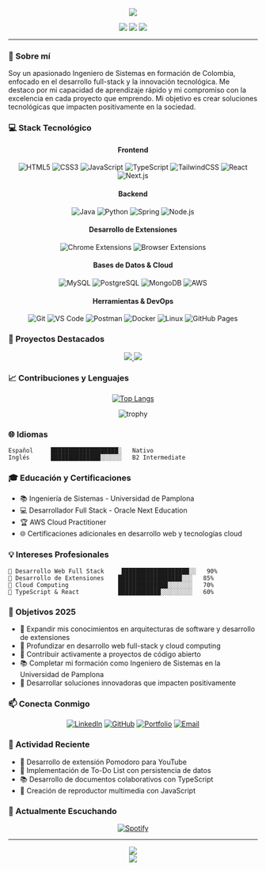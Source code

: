 <div align="center">
  <img src="https://readme-typing-svg.herokuapp.com/?lines=¡Hola!+👋+Soy+Anderson;Ingeniero+de+Sistemas+en+formación&center=true&size=25">
</div>

<p align="center">
  <img src="https://img.shields.io/badge/ubicación-Colombia-green?style=flat-square">
  <img src="https://img.shields.io/badge/estado-Estudiante_Activo-blue?style=flat-square">
  <img src="https://img.shields.io/badge/experiencia-+2_años-orange?style=flat-square">
</p>

---

### 🚀 Sobre mí

Soy un apasionado Ingeniero de Sistemas en formación de Colombia, enfocado en el desarrollo full-stack y la innovación tecnológica. Me destaco por mi capacidad de aprendizaje rápido y mi compromiso con la excelencia en cada proyecto que emprendo. Mi objetivo es crear soluciones tecnológicas que impacten positivamente en la sociedad.

### 💻 Stack Tecnológico

<div align="center">

#### Frontend
![HTML5](https://img.shields.io/badge/-HTML5-E34F26?style=flat-square&logo=html5&logoColor=white)
![CSS3](https://img.shields.io/badge/-CSS3-1572B6?style=flat-square&logo=css3)
![JavaScript](https://img.shields.io/badge/-JavaScript-F7DF1E?style=flat-square&logo=javascript&logoColor=black)
![TypeScript](https://img.shields.io/badge/-TypeScript-3178C6?style=flat-square&logo=typescript&logoColor=white)
![TailwindCSS](https://img.shields.io/badge/-TailwindCSS-38B2AC?style=flat-square&logo=tailwind-css&logoColor=white)
![React](https://img.shields.io/badge/-React-61DAFB?style=flat-square&logo=react&logoColor=black)
![Next.js](https://img.shields.io/badge/-Next.js-000000?style=flat-square&logo=next.js)

#### Backend
![Java](https://img.shields.io/badge/-Java-007396?style=flat-square&logo=java)
![Python](https://img.shields.io/badge/-Python-3776AB?style=flat-square&logo=Python&logoColor=white)
![Spring](https://img.shields.io/badge/-Spring-6DB33F?style=flat-square&logo=spring&logoColor=white)
![Node.js](https://img.shields.io/badge/-Node.js-339933?style=flat-square&logo=node.js&logoColor=white)

#### Desarrollo de Extensiones
![Chrome Extensions](https://img.shields.io/badge/-Chrome_Extensions-4285F4?style=flat-square&logo=google-chrome&logoColor=white)
![Browser Extensions](https://img.shields.io/badge/-Browser_Extensions-FF7139?style=flat-square&logo=firefox-browser&logoColor=white)

#### Bases de Datos & Cloud
![MySQL](https://img.shields.io/badge/-MySQL-4479A1?style=flat-square&logo=mysql&logoColor=white)
![PostgreSQL](https://img.shields.io/badge/-PostgreSQL-336791?style=flat-square&logo=postgresql&logoColor=white)
![MongoDB](https://img.shields.io/badge/-MongoDB-47A248?style=flat-square&logo=mongodb&logoColor=white)
![AWS](https://img.shields.io/badge/-AWS-232F3E?style=flat-square&logo=amazon-aws&logoColor=white)

#### Herramientas & DevOps
![Git](https://img.shields.io/badge/-Git-F05032?style=flat-square&logo=git&logoColor=white)
![VS Code](https://img.shields.io/badge/-VS%20Code-007ACC?style=flat-square&logo=visual-studio-code)
![Postman](https://img.shields.io/badge/-Postman-FF6C37?style=flat-square&logo=postman&logoColor=white)
![Docker](https://img.shields.io/badge/-Docker-2496ED?style=flat-square&logo=docker&logoColor=white)
![Linux](https://img.shields.io/badge/-Linux-FCC624?style=flat-square&logo=linux&logoColor=black)
![GitHub Pages](https://img.shields.io/badge/-GitHub_Pages-222222?style=flat-square&logo=github-pages)

</div>

### 🌟 Proyectos Destacados

<div align="center">
  <a href="https://github.com/Albonire/pomodoro-youtube">
    <img src="https://github-readme-stats.vercel.app/api/pin/?username=Albonire&repo=pomodoro-youtube&theme=dark" />
  </a>
  <a href="https://github.com/Albonire/CollaboraDocs">
    <img src="https://github-readme-stats.vercel.app/api/pin/?username=Albonire&repo=CollaboraDocs&theme=dark" />
  </a>
</div>

### 📈 Contribuciones y Lenguajes

<div align="center">
  
[![Top Langs](https://github-readme-stats.vercel.app/api/top-langs/?username=Albonire&layout=compact&theme=dark)](https://github.com/Albonire)

<img src="https://github-profile-trophy.vercel.app/?username=Albonire&theme=darkhub&no-frame=true&row=1&column=6" alt="trophy">

</div>

### 🌐 Idiomas

```text
Español     ███████████████████░   Nativo
Inglés      ██████████████░░░░░░   B2 Intermediate
```

### 🎓 Educación y Certificaciones

- 📚 Ingeniería de Sistemas - Universidad de Pamplona
- 💻 Desarrollador Full Stack - Oracle Next Education
- 🏆 AWS Cloud Practitioner
- 🌐 Certificaciones adicionales en desarrollo web y tecnologías cloud

### 💡 Intereses Profesionales

```text
🔹 Desarrollo Web Full Stack     ███████████████████░░   90%
🔹 Desarrollo de Extensiones    ██████████████████░░░   85%
🔹 Cloud Computing              ██████████████░░░░░░░   70%
🔹 TypeScript & React           ████████████░░░░░░░░░   60%
```

### 🎯 Objetivos 2025

- 🔭 Expandir mis conocimientos en arquitecturas de software y desarrollo de extensiones
- 🌱 Profundizar en desarrollo web full-stack y cloud computing
- 👯 Contribuir activamente a proyectos de código abierto
- 📚 Completar mi formación como Ingeniero de Sistemas en la Universidad de Pamplona
- 🚀 Desarrollar soluciones innovadoras que impacten positivamente

### 📫 Conecta Conmigo

<div align="center">

[![LinkedIn](https://img.shields.io/badge/-LinkedIn-0077B5?style=flat-square&logo=linkedin&logoColor=white)](https://www.linkedin.com/in/anderson-gonzaleza21/)
[![GitHub](https://img.shields.io/badge/-GitHub-181717?style=flat-square&logo=github)](https://github.com/Albonire)
[![Portfolio](https://img.shields.io/badge/-Portfolio-000000?style=flat-square&logo=aboutdotme&logoColor=white)](#)
[![Email](https://img.shields.io/badge/-Email-D14836?style=flat-square&logo=gmail&logoColor=white)](mailto:afabianagcris@gmail.com)

</div>

### 🎯 Actividad Reciente

<!--START_SECTION:activity-->
- 🔭 Desarrollo de extensión Pomodoro para YouTube
- 📝 Implementación de To-Do List con persistencia de datos
- 📚 Desarrollo de documentos colaborativos con TypeScript
- 🎵 Creación de reproductor multimedia con JavaScript
<!--END_SECTION:activity-->

### 🎵 Actualmente Escuchando

<div align="center">

[![Spotify](https://novatorem-spotify.vercel.app/api/spotify)](https://open.spotify.com/user/31k6hzp4a6uaw3wrmsiyoaexz7aq)

</div>

---

<div align="center">
  <img src="https://komarev.com/ghpvc/?username=Albonire&color=blue&style=flat-square">
</div>

<div align="center">
  <img src="https://capsule-render.vercel.app/api?type=waving&color=gradient&height=60&section=footer"/>
</div>
